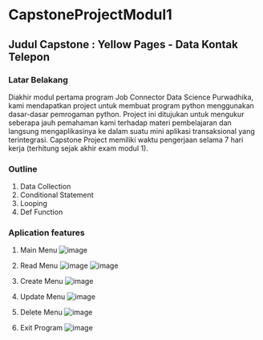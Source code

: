 # CapstoneProjectModul1
## Judul Capstone : Yellow Pages - Data Kontak Telepon

### Latar Belakang
Diakhir modul pertama program Job Connector Data Science Purwadhika, kami mendapatkan project untuk membuat program python menggunakan dasar-dasar pemrogaman python.
Project ini ditujukan untuk mengukur seberapa jauh pemahaman kami terhadap materi pembelajaran dan langsung mengaplikasinya ke dalam suatu mini aplikasi transaksional yang terintegrasi.
Capstone Project memiliki waktu pengerjaan selama 7 hari kerja (terhitung sejak akhir exam modul 1).

### Outline
1. Data Collection
2. Conditional Statement
3. Looping
4. Def Function

### Aplication features
1. Main Menu
![image](https://user-images.githubusercontent.com/116096399/203171289-42058f96-ea91-4ce8-8878-1c6785c16c2e.png)

2. Read Menu
![image](https://user-images.githubusercontent.com/116096399/203171470-605a15a0-be47-4544-9585-38a7ca201919.png)
![image](https://user-images.githubusercontent.com/116096399/203171575-8163d2a0-add8-48ed-8a7d-7c1cb6e91892.png)

3. Create Menu
![image](https://user-images.githubusercontent.com/116096399/203172042-f037f1d5-a5a2-4104-be06-140d5bc78765.png)

4. Update Menu
![image](https://user-images.githubusercontent.com/116096399/203172762-1e9aabea-cb71-4ac5-8d3a-135e63145a06.png)

5. Delete Menu
![image](https://user-images.githubusercontent.com/116096399/203172250-45cd98b5-6ab2-456a-b850-f5bcda449708.png)

6. Exit Program
![image](https://user-images.githubusercontent.com/116096399/203172834-83804327-013a-49aa-af5d-c8267270eba3.png)

